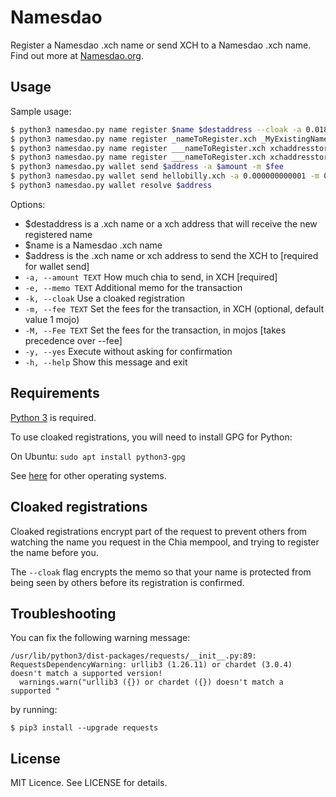 # Namesdao

Register a Namesdao .xch name or send XCH to a Namesdao .xch name. Find out more at [Namesdao.org](https://www.namesdao.org).

## Usage

Sample usage:
```sh
$ python3 namesdao.py name register $name $destaddress --cloak -a 0.018
$ python3 namesdao.py name register _nameToRegister.xch _MyExistingName.xch --cloak -a 0.018
$ python3 namesdao.py name register ___nameToRegister.xch xchaddresstoregister --cloak -a 0.000000000001 -m 0.0000000001
$ python3 namesdao.py name register ___nameToRegister.xch xchaddresstoregister -a 0.000000000001 -m 0.0000000001
$ python3 namesdao.py wallet send $address -a $amount -m $fee
$ python3 namesdao.py wallet send hellobilly.xch -a 0.000000000001 -m 0.000000000002
$ python3 namesdao.py wallet resolve $address
```

Options:
  - $destaddress is a .xch name or a xch address that will receive the new registered name
  - $name is a Namesdao .xch name
  - $address is the .xch name or xch address to send the XCH to [required for wallet send]
  - `-a, --amount TEXT`               How much chia to send, in XCH  [required]
  - `-e, --memo TEXT`                 Additional memo for the transaction
  - `-k, --cloak`                     Use a cloaked registration
  - `-m, --fee TEXT`                  Set the fees for the transaction, in XCH (optional, default value 1 mojo)
  - `-M, --Fee TEXT`                  Set the fees for the transaction, in mojos [takes precedence over --fee]
  - `-y, --yes`                       Execute without asking for confirmation
  - `-h, --help`                      Show this message and exit

## Requirements

[Python 3](https://www.python.org/downloads/) is required.

To use cloaked registrations, you will need to install GPG for Python:

On Ubuntu: `sudo apt install python3-gpg`

See [here](https://wiki.python.org/moin/GnuPrivacyGuard) for other operating systems.


## Cloaked registrations

Cloaked registrations encrypt part of the request to prevent others from watching the name you request in the Chia mempool, and trying to
register the name before you.

The `--cloak` flag encrypts the memo so that your name is protected from being seen by others before its registration is confirmed.


## Troubleshooting

You can fix the following warning message:

```
/usr/lib/python3/dist-packages/requests/__init__.py:89: RequestsDependencyWarning: urllib3 (1.26.11) or chardet (3.0.4) doesn't match a supported version!
  warnings.warn("urllib3 ({}) or chardet ({}) doesn't match a supported "
```

by running:

```
$ pip3 install --upgrade requests
```

## License

MIT Licence. See LICENSE for details.
